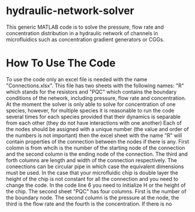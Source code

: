 # hydraulic-network-solver
This generic MATLAB code is to solve the pressure, flow rate and concentration distribution in a hydraulic network of channels in microfluidics such as concentration gradient generators or CGGs. 
# How To Use The Code
To use the code only an excel file is needed with the name "Connections.xlsx". This file has two sheets with the following names: "R" which stands for the resistors and "PQC" which contains the boundary conditions of the network, including pressure, flow rate and concentration. At the moment the solver is only able to solve for concentration of one species, however, for multiple species it is reasonable to run the code several times for each species provided that their dynamics is separable from each other (they do not have interactions with one another)
Each of the nodes should be assigned with a unique number (the value and order of the numbers is not important) then the excel sheet with the name "R" will contain properties of the connection between the nodes if there is any. First colomn is from whcih is the number of the starting node of the connection and the second column is the ending node of the connection. The third and forth columns are length and width of the connection respectively. The coneections can be circular pipe in which case the equivalent dimensions must be used. In the case that your microfluidic chip is double layer the height of the chip is not constant for all the connection and you need to change the code. In the code line 6 you need to initialize H or the height of the chip. 
The second sheet "PQC" has four columns. First is the number of the boundary node. The second column is the pressure at the node, the third is the flow rate and the fourth is the concentration. If there is no 
